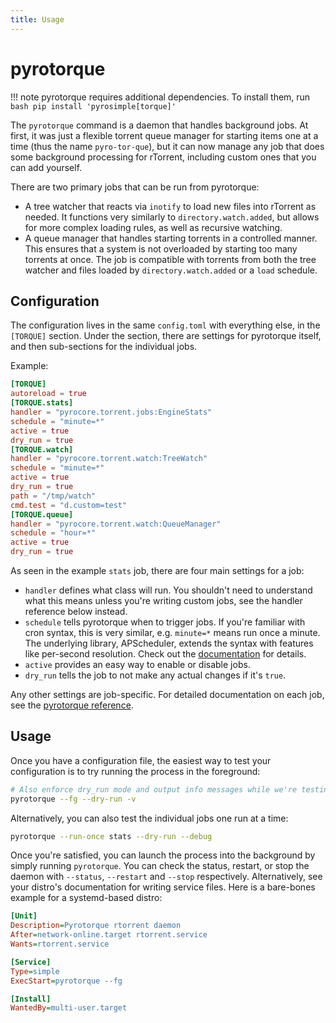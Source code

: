```yaml
---
title: Usage
---
```


# pyrotorque

!!! note
    pyrotorque requires additional dependencies. To install them, run
    ```bash
    pip install 'pyrosimple[torque]'
    ```

The `pyrotorque` command is a daemon that handles background jobs. At
first, it was just a flexible torrent queue manager for starting items
one at a time (thus the name `pyro-tor-que`), but it can now manage
any job that does some background processing for rTorrent, including
custom ones that you can add yourself.

There are two primary jobs that can be run from pyrotorque:

* A tree watcher that reacts via `inotify` to load new files into
  rTorrent as needed.  It functions very similarly to
  `directory.watch.added`, but allows for more complex loading rules,
  as well as recursive watching.
* A queue manager that handles starting torrents in a controlled
  manner. This ensures that a system is not overloaded by starting too
  many torrents at once. The job is compatible with torrents from both
  the tree watcher and files loaded by `directory.watch.added` or a
  `load` schedule.

## Configuration

The configuration lives in the same `config.toml` with everything
else, in the `[TORQUE]` section. Under the section, there are settings
for pyrotorque itself, and then sub-sections for the individual jobs.

Example:
```toml
[TORQUE]
autoreload = true
[TORQUE.stats]
handler = "pyrocore.torrent.jobs:EngineStats"
schedule = "minute=*"
active = true
dry_run = true
[TORQUE.watch]
handler = "pyrocore.torrent.watch:TreeWatch"
schedule = "minute=*"
active = true
dry_run = true
path = "/tmp/watch"
cmd.test = "d.custom=test"
[TORQUE.queue]
handler = "pyrocore.torrent.watch:QueueManager"
schedule = "hour=*"
active = true
dry_run = true
```

As seen in the example `stats` job, there are four main settings for a job:

- `handler` defines what class will run. You shouldn't need to
  understand what this means unless you're writing custom jobs, see
  the handler reference below instead.
- `schedule` tells pyrotorque when to trigger jobs. If you're familiar
  with cron syntax, this is very similar, e.g. `minute=*` means run
  once a minute. The underlying library, APScheduler, extends the
  syntax with features like per-second resolution. Check out the
  [documentation](https://apscheduler.readthedocs.io/en/3.x/modules/triggers/cron.html#introduction)
  for details.
- `active` provides an easy way to enable or disable jobs.
- `dry_run` tells the job to not make any actual changes if it's `true`.

Any other settings are job-specific. For detailed documentation on
each job, see the [pyrotorque reference](pyrotorque-jobs.md).

## Usage

Once you have a configuration file, the easiest way to test your
configuration is to try running the process in the foreground:

```bash
# Also enforce dry_run mode and output info messages while we're testing things
pyrotorque --fg --dry-run -v
```

Alternatively, you can also test the individual jobs one run at a time:
```bash
pyrotorque --run-once stats --dry-run --debug
```

Once you're satisfied, you can launch the process into the background
by simply running `pyrotorque`. You can check the status, restart, or
stop the daemon with `--status`, `--restart` and `--stop`
respectively. Alternatively, see your distro's documentation for
writing service files. Here is a bare-bones example for a
systemd-based distro:

```ini title="pyrotorque.service"
[Unit]
Description=Pyrotorque rtorrent daemon
After=network-online.target rtorrent.service
Wants=rtorrent.service

[Service]
Type=simple
ExecStart=pyrotorque --fg

[Install]
WantedBy=multi-user.target
```
